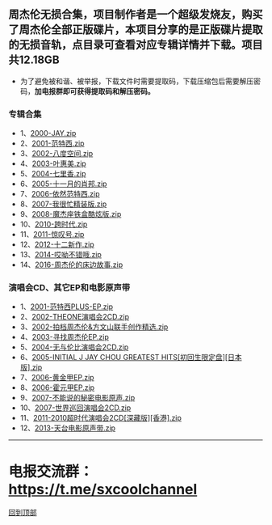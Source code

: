 ## 周杰伦无损合集，项目制作者是一个超级发烧友，购买了周杰伦全部正版碟片，本项目分享的是正版碟片提取的无损音轨，点目录可查看对应专辑详情并下载。项目共12.18GB
* 为了避免被和谐、被举报，下载文件时需要提取码，下载压缩包后需要解压密码，**加电报群即可获得提取码和解压密码。**
### 专辑合集
* 1、[2000-JAY.zip](/2000-JAY[台湾]/README.md)
* 2、[2001-范特西.zip](/2001-范特西[台湾]/README.md)
* 3、[2002-八度空间.zip](/2002-八度空间[台湾]/README.md)
* 4、[2003-叶惠美.zip](/2003-叶惠美[台湾]/README.md)
* 5、[2004-七里香.zip](/2004-七里香[台湾]/README.md)
* 6、[2005-十一月的肖邦.zip](/2005-十一月的肖邦[台湾]/README.md)
* 7、[2006-依然范特西.zip](/2006-依然范特西[台湾]/README.md)
* 8、[2007-我很忙精装版.zip](/2007-我很忙[精装版][台湾]/README.md)
* 9、[2008-魔杰座铁盒酷炫版.zip](/2008-魔杰座[铁盒酷炫版][台湾]/README.md)
* 10、[2010-跨时代.zip](/2010-跨时代[台湾]/README.md)
* 11、[2011-惊叹号.zip](/2011-惊叹号[台湾]/README.md)
* 12、[2012-十二新作.zip](/2012-十二新作[台湾]/README.md)
* 13、[2014-哎呦不错哦.zip](/2014-哎呦不错哦[台湾]/README.md)
* 14、[2016-周杰伦的床边故事.zip](/2016-周杰伦的床边故事/README.md)
### 演唱会CD、其它EP和电影原声带
* 1、[2001-范特西PLUS-EP.zip](/2001-范特西PLUS-EP[台湾]/README.md)
* 2、[2002-THEONE演唱会2CD.zip](/2002-THEONE演唱会2CD[台湾]/README.md)
* 3、[2002-拍档周杰伦&方文山联手创作精选.zip](/2002-拍档周杰伦&方文山联手创作精选[台湾]/README.md)
* 4、[2003-寻找周杰伦EP.zip](/2003-寻找周杰伦EP[台湾]/README.md)
* 5、[2004-无与伦比演唱会2CD.zip](/2004-无与伦比演唱会2CD[台湾]/README.md)
* 6、[2005-INITIAL J JAY CHOU GREATEST HITS[初回生限定盘][日本版].zip](/2005-[初回生限定盘][日本版]/README.md)
* 7、[2006-黄金甲EP.zip](/2006-黄金甲EP[台湾]/README.md)
* 8、[2006-霍元甲EP.zip](/2006-霍元甲EP[台湾]/README.md)
* 9、[2007-不能说的秘密电影原声.zip](/2007-不能说的秘密电影原声[台湾]/README.md)
* 10、[2007-世界巡回演唱会2CD.zip](/2007-世界巡回演唱会2CD[台湾]/README.md)
* 11、[2011-2010超时代演唱会2CD[深藏版][香港].zip](/2011-2010超时代演唱会2CD[深藏版][香港]/README.md)
* 12、[2013-天台电影原声带.zip](/2013-天台电影原声带[台湾]/README.md)
***
# 电报交流群：https://t.me/sxcoolchannel
[回到顶部](#readme)
